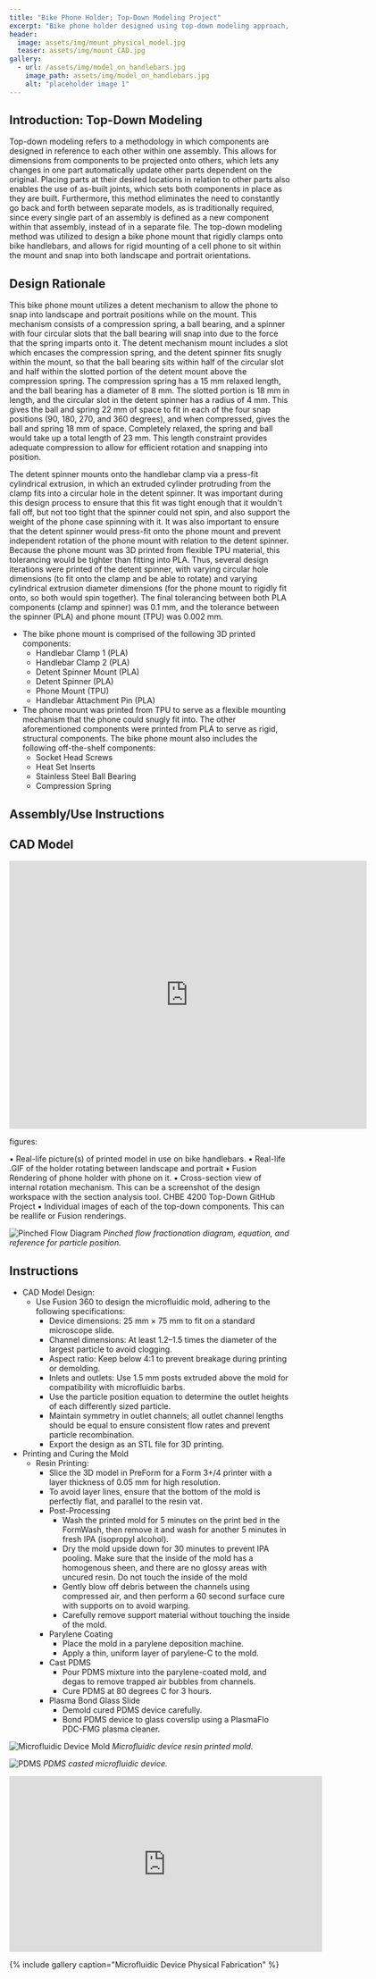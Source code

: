 ```yaml
---
title: "Bike Phone Holder; Top-Down Modeling Project"
excerpt: "Bike phone holder designed using top-down modeling approach, with no additional tools needed for implementation and snap orientations in landscape and portrait mode."
header:
  image: assets/img/mount_physical_model.jpg
  teaser: assets/img/mount_CAD.jpg
gallery:
  - url: /assets/img/model_on_handlebars.jpg
    image_path: assets/img/model_on_handlebars.jpg
    alt: "placeholder image 1" 
---
```


## Introduction: Top-Down Modeling

Top-down modeling refers to a methodology in which components are designed in reference to each other within one assembly. This allows for dimensions from components to be projected onto others, which lets any changes in one part automatically update other parts dependent on the original. Placing parts at their desired locations in relation to other parts also enables the use of as-built joints, which sets both components in place as they are built. Furthermore, this method eliminates the need to constantly go back and forth between separate models, as is traditionally required, since every single part of an assembly is defined as a new component within that assembly, instead of in a separate file. The top-down modeling method was utilized to design a bike phone mount that rigidly clamps onto bike handlebars, and allows for rigid mounting of a cell phone to sit within the mount and snap into both landscape and portrait orientations. 

## Design Rationale

This bike phone mount utilizes a detent mechanism to allow the phone to snap into landscape and portrait positions while on the mount. This mechanism consists of a compression spring, a ball bearing, and a spinner with four circular slots that the ball bearing will snap into due to the force that the spring imparts onto it. The detent mechanism mount includes a slot which encases the compression spring, and the detent spinner fits snugly within the mount, so that the ball bearing sits within half of the circular slot and half within the slotted portion of the detent mount above the compression spring. The compression spring has a 15 mm relaxed length, and the ball bearing has a diameter of 8 mm. The slotted portion is 18 mm in length, and the circular slot in the detent spinner has a radius of 4 mm. This gives the ball and spring 22 mm of space to fit in each of the four snap positions (90, 180, 270, and 360 degrees), and when compressed, gives the ball and spring 18 mm of space. Completely relaxed, the spring and ball would take up a total length of 23 mm. This length constraint provides adequate compression to allow for efficient rotation and snapping into position. 

The detent spinner mounts onto the handlebar clamp via a press-fit cylindrical extrusion, in which an extruded cylinder protruding from the clamp fits into a circular hole in the detent spinner. It was important during this design process to ensure that this fit was tight enough that it wouldn't fall off, but not too tight that the spinner could not spin, and also support the weight of the phone case spinning with it. It was also important to ensure that the detent spinner would press-fit onto the phone mount and prevent independent rotation of the phone mount with relation to the detent spinner. Because the phone mount was 3D printed from flexible TPU material, this tolerancing would be tighter than fitting into PLA. Thus, several design iterations were printed of the detent spinner, with varying circular hole dimensions (to fit onto the clamp and be able to rotate) and varying cylindrical extrusion diameter dimensions (for the phone mount to rigidly fit onto, so both would spin together). The final tolerancing between both PLA components (clamp and spinner) was 0.1 mm, and the tolerance between the spinner (PLA) and phone mount (TPU) was 0.002 mm. 

* The bike phone mount is comprised of the following 3D printed components: 
  * Handlebar Clamp 1 (PLA)
  * Handlebar Clamp 2 (PLA)
  * Detent Spinner Mount (PLA)
  * Detent Spinner (PLA)
  * Phone Mount (TPU)
  * Handlebar Attachment Pin (PLA)
* The phone mount was printed from TPU to serve as a flexible mounting mechanism that the phone could snugly fit into. The other aforementioned components were printed from PLA to serve as rigid, structural components. The bike phone mount also includes the following off-the-shelf components: 
  * Socket Head Screws
  * Heat Set Inserts
  * Stainless Steel Ball Bearing
  * Compression Spring 

## Assembly/Use Instructions

## CAD Model

<iframe src="https://vanderbilt643.autodesk360.com/shares/public/SH286ddQT78850c0d8a4821cf8a08621cd53?mode=embed" width="640" height="480" allowfullscreen="true" webkitallowfullscreen="true" mozallowfullscreen="true"  frameborder="0"></iframe>

figures:

▪ Real-life picture(s) of printed model in use on bike handlebars.
▪ Real-life .GIF of the holder rotating between landscape and portrait
▪ Fusion Rendering of phone holder with phone on it.
▪ Cross-section view of internal rotation mechanism. This can be a
screenshot of the design workspace with the section analysis tool.
CHBE 4200 Top-Down GitHub Project
▪ Individual images of each of the top-down components. This can be reallife or Fusion renderings.





![Pinched Flow Diagram](/assets/img/pinched_flow_diagram.png)
*Pinched flow fractionation diagram, equation, and reference for particle position.*


## Instructions
* CAD Model Design:
  * Use Fusion 360 to design the microfluidic mold, adhering to the following specifications:
    * Device dimensions: 25 mm × 75 mm to fit on a standard microscope slide.
    * Channel dimensions: At least 1.2–1.5 times the diameter of the largest particle to avoid clogging.
    * Aspect ratio: Keep below 4:1 to prevent breakage during printing or demolding.
    * Inlets and outlets: Use 1.5 mm posts extruded above the mold for compatibility with microfluidic barbs.
    * Use the particle position equation to determine the outlet heights of each differently sized particle. 
    * Maintain symmetry in outlet channels; all outlet channel lengths should be equal to ensure consistent flow rates and prevent particle recombination.
    * Export the design as an STL file for 3D printing.
* Printing and Curing the Mold
  * Resin Printing:
    * Slice the 3D model in PreForm for a Form 3+/4 printer with a layer thickness of 0.05 mm for high resolution. 
    * To avoid layer lines, ensure that the bottom of the mold is perfectly flat, and parallel to the resin vat. 
    * Post-Processing
      * Wash the printed mold for 5 minutes on the print bed in the FormWash, then remove it and wash for another 5 minutes in fresh IPA (isopropyl alcohol).
      * Dry the mold upside down for 30 minutes to prevent IPA pooling. Make sure that the inside of the mold has a homogenous sheen, and there are no glossy areas with uncured resin. Do not touch the inside of the mold
      * Gently blow off debris between the channels using compressed air, and then perform a 60 second surface cure with supports on to avoid warping.
      * Carefully remove support material without touching the inside of the mold.
    * Parylene Coating 
      * Place the mold in a parylene deposition machine.
      * Apply a thin, uniform layer of parylene-C to the mold.
    * Cast PDMS
      * Pour PDMS mixture into the parylene-coated mold, and degas to remove trapped air bubbles from channels.
      * Cure PDMS at 80 degrees C for 3 hours. 
    * Plasma Bond Glass Slide
      * Demold cured PDMS device carefully. 
      * Bond PDMS device to glass coverslip using a PlasmaFlo PDC-FMG plasma cleaner.


![Microfluidic Device Mold](/assets/img/ufluidic_mold.jpg)
*Microfluidic device resin printed mold.*

![PDMS](/assets/img/PDMS.jpg)
*PDMS casted microfluidic device.*



<iframe width="560" height="315" src="https://www.youtube.com/embed/2dfsqMubH2U" frameborder="0" allow="accelerometer; autoplay; clipboard-write; encrypted-media; gyroscope; picture-in-picture" allowfullscreen></iframe>



{% include gallery caption="Microfluidic Device Physical Fabrication" %}
